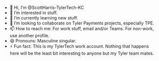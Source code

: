 - 👋 Hi, I’m @ScottHarris-TylerTech-KC
- 👀 I’m interested in stuff.
- 🌱 I’m currently learning new stuff.
- 💞️ I’m looking to collaborate on Tyler Payments projects, especially TPE.
- 📫 How to reach me:  For work stuff, email and/or Teams.  For non-work, use another profile.
- 😄 Pronouns: Masculine singular.
- ⚡ Fun fact: This is my TylerTech work account.  Nothing that happens here will be the least bit interesting to anyone but my Tyler team mates.

<!---
ScottHarris-TylerTech-KC/ScottHarris-TylerTech-KC is a ✨ special ✨ repository because its `README.md` (this file) appears on your GitHub profile.
You can click the Preview link to take a look at your changes.
--->
